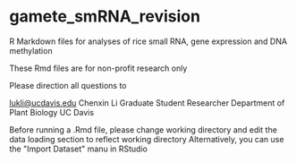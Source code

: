 # gamete_smRNA_revision

R Markdown files for analyses of rice small RNA, gene expression and DNA methylation

These Rmd files are for non-profit research only

Please direction all questions to

lukli@ucdavis.edu Chenxin Li Graduate Student Researcher Department of Plant Biology UC Davis

Before running a .Rmd file, please change working directory and edit the data loading section to reflect working directory Alternatively, you can use the "Import Dataset" manu in RStudio
